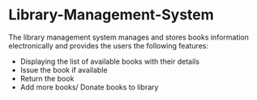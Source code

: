 # Library-Management-System
The library management system manages and stores books information electronically and provides the users the following features: 
- Displaying the list of available books with their details
- Issue the book if available
- Return the book
- Add more books/ Donate books to library

